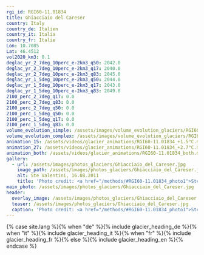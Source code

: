 ```yaml
---
rgi_id: RGI60-11.01834
title: Ghiacciaio del Careser
country: Italy
country_de: Italien
country_it: Italia
country_fr: Italie
Lon: 10.7085
Lat: 46.4512
vol2020_km3: 0.1
deglac_yr_2_7deg_10perc_e-2km3_q50: 2042.0
deglac_yr_2_7deg_10perc_e-2km3_q17: 2040.0
deglac_yr_2_7deg_10perc_e-2km3_q83: 2045.0
deglac_yr_1_5deg_10perc_e-2km3_q50: 2044.0
deglac_yr_1_5deg_10perc_e-2km3_q17: 2043.0
deglac_yr_1_5deg_10perc_e-2km3_q83: 2049.0
2100_perc_2_7deg_q17: 0.0
2100_perc_2_7deg_q83: 0.0
2100_perc_2_7deg_q50: 0.0
2100_perc_1_5deg_q50: 0.0
2100_perc_1_5deg_q17: 0.0
2100_perc_1_5deg_q83: 0.0
volume_evolution_simple: /assets/images/volume_evolution_glaciers/RGI60-11.01834_simple_en.png
volume_evolution_complex: /assets/images/volume_evolution_glaciers/RGI60-11.01834_complex_en.png
animation_15: /assets/videos/glacier_animations/RGI60-11.01834_+1.5°C.mp4
animation_27: /assets/videos/glacier_animations/RGI60-11.01834_+2.7°C.mp4
animation_both: /assets/videos/glacier_animations/RGI60-11.01834_both.mp4
gallery:
  - url: /assets/images/photos_glaciers/Ghiacciaio_del_Careser.jpg
    image_path: /assets/images/photos_glaciers/Ghiacciaio_del_Careser.jpg
    alt: Ste Valentini, 16.08.2011
    title: 'Photo credit: <a href="/methods/#RGI60-11.01834_photo1">Ste Valentini, 16.08.2011</a>'
main_photo: /assets/images/photos_glaciers/Ghiacciaio_del_Careser.jpg
header:
  overlay_image: /assets/images/photos_glaciers/Ghiacciaio_del_Careser.jpg
  teaser: /assets/images/photos_glaciers/Ghiacciaio_del_Careser.jpg
  caption: 'Photo credit: <a href="/methods/#RGI60-11.01834_photo1">Ste Valentini, 16.08.2011</a>'
---
```

{% case site.lang %}{% when "de" %}{% include glacier_heading_de %}{% when "it" %}{% include glacier_heading_it %}{% when "fr" %}{% include glacier_heading_fr %}{% else %}{% include glacier_heading_en %}{% endcase %}